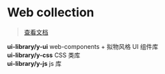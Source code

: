 # Web collection

> [查看文档](https://1442916418.github.io/web-collection/#/)

**ui-library/y-ui** web-components + 拟物风格 UI 组件库  
**ui-library/y-css** CSS 类库  
**ui-library/y-js** js 库  
